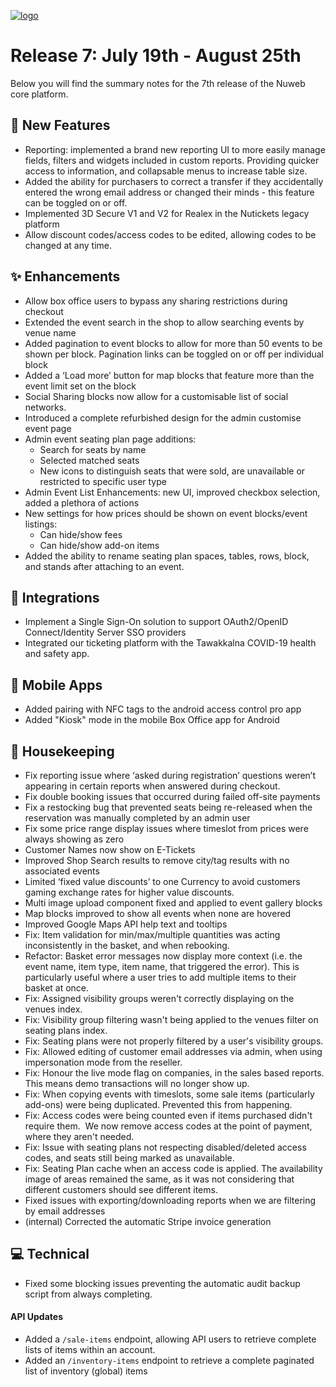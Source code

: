 [![logo](https://user-images.githubusercontent.com/57409655/115874120-a567c880-a43b-11eb-95ea-9297cfea6658.png)](/releases)


# Release 7: July 19th - August 25th
Below you will find the summary notes for the 7th release of the Nuweb core platform.


## 🚀 New Features
- Reporting: implemented a brand new reporting UI to more easily manage fields, filters and widgets included in custom reports. Providing quicker access to information, and collapsable menus to increase table size. 
- Added the ability for purchasers to correct a transfer if they accidentally entered the wrong email address or changed their minds - this feature can be toggled on or off.
- Implemented 3D Secure V1 and V2 for Realex in the Nutickets legacy platform
- Allow discount codes/access codes to be edited, allowing codes to be changed at any time.


## ✨ Enhancements
- Allow box office users to bypass any sharing restrictions during checkout
- Extended the event search in the shop to allow searching events by venue name
- Added pagination to event blocks to allow for more than 50 events to be shown per block. Pagination links can be toggled on or off per individual block
- Added a ‘Load more’ button for map blocks that feature more than the event limit set on the block
- Social Sharing blocks now allow for a customisable list of social networks.  
- Introduced a complete refurbished design for the admin customise event page
- Admin event seating plan page additions:
    - Search for seats by name
    - Selected matched seats
    - New icons to distinguish seats that were sold, are unavailable or restricted to specific user type
- Admin Event List Enhancements: new UI, improved checkbox selection, added a plethora of actions
- New settings for how prices should be shown on event blocks/event listings:
    - Can hide/show fees
    - Can hide/show add-on items
- Added the ability to rename seating plan spaces, tables, rows, block, and stands after attaching to an event.


## 🤝 Integrations
- Implement a Single Sign-On solution to support OAuth2/OpenID Connect/Identity Server SSO providers
- Integrated our ticketing platform with the Tawakkalna COVID-19 health and safety app.


## 📱 Mobile Apps
- Added pairing with NFC tags to the android access control pro app
- Added "Kiosk" mode in the mobile Box Office app for Android

## 🧹 Housekeeping
- Fix reporting issue where ‘asked during registration’ questions weren’t appearing in certain reports when answered during checkout.
- Fix double booking issues that occurred during failed off-site payments
- Fix a restocking bug that prevented seats being re-released when the reservation was manually completed by an admin user
- Fix some price range display issues where timeslot from prices were always showing as zero
- Customer Names now show on E-Tickets
- Improved Shop Search results to remove city/tag results with no associated events
- Limited ‘fixed value discounts’ to one Currency to avoid customers gaming exchange rates for higher value discounts.
- Multi image upload component fixed and applied to event gallery blocks
- Map blocks improved to show all events when none are hovered
- Improved Google Maps API help text and tooltips
- Fix: Item validation for min/max/multiple quantities was acting inconsistently in the basket, and when rebooking.
- Refactor: Basket error messages now display more context (i.e. the event name, item type, item name, that triggered the error). This is particularly useful where a user tries to add multiple items to their basket at once.
- Fix: Assigned visibility groups weren't correctly displaying on the venues index.
- Fix: Visibility group filtering wasn't being applied to the venues filter on seating plans index.
- Fix: Seating plans were not properly filtered by a user's visibility groups.
- Fix: Allowed editing of customer email addresses via admin, when using impersonation mode from the reseller.
- Fix: Honour the live mode flag on companies, in the sales based reports. This means demo transactions will no longer show up.
- Fix: When copying events with timeslots, some sale items (particularly add-ons) were being duplicated. Prevented this from happening.
- Fix: Access codes were being counted even if items purchased didn't require them.  We now remove access codes at the point of payment, where they aren't needed.
- Fix: Issue with seating plans not respecting disabled/deleted access codes, and seats still being marked as unavailable.
- Fix: Seating Plan cache when an access code is applied. The availability image of areas remained the same, as it was not considering that different customers should see different items.
- Fixed issues with exporting/downloading reports when we are filtering by email addresses
- (internal) Corrected the automatic Stripe invoice generation


## 💻 Technical
- Fixed some blocking issues preventing the automatic audit backup script from always completing.

#### API Updates
- Added a `/sale-items` endpoint, allowing API users to retrieve complete lists of items within an account.
- Added an `/inventory-items` endpoint to retrieve a complete paginated list of inventory (global) items

<style>
  header, footer { display: none; }
  section { width: 100% }
</style>
